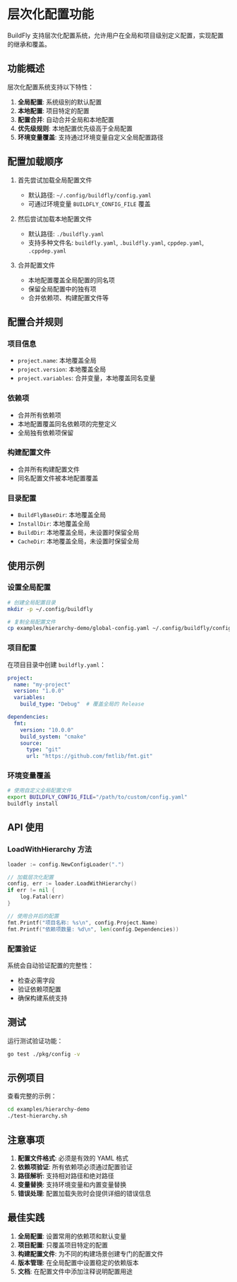# 层次化配置功能

BuildFly 支持层次化配置系统，允许用户在全局和项目级别定义配置，实现配置的继承和覆盖。

## 功能概述

层次化配置系统支持以下特性：

1. **全局配置**: 系统级别的默认配置
2. **本地配置**: 项目特定的配置
3. **配置合并**: 自动合并全局和本地配置
4. **优先级规则**: 本地配置优先级高于全局配置
5. **环境变量覆盖**: 支持通过环境变量自定义全局配置路径

## 配置加载顺序

1. 首先尝试加载全局配置文件
   - 默认路径: `~/.config/buildfly/config.yaml`
   - 可通过环境变量 `BUILDFLY_CONFIG_FILE` 覆盖

2. 然后尝试加载本地配置文件
   - 默认路径: `./buildfly.yaml`
   - 支持多种文件名: `buildfly.yaml`, `.buildfly.yaml`, `cppdep.yaml`, `.cppdep.yaml`

3. 合并配置文件
   - 本地配置覆盖全局配置的同名项
   - 保留全局配置中的独有项
   - 合并依赖项、构建配置文件等

## 配置合并规则

### 项目信息
- `project.name`: 本地覆盖全局
- `project.version`: 本地覆盖全局
- `project.variables`: 合并变量，本地覆盖同名变量

### 依赖项
- 合并所有依赖项
- 本地配置覆盖同名依赖项的完整定义
- 全局独有依赖项保留

### 构建配置文件
- 合并所有构建配置文件
- 同名配置文件被本地配置覆盖

### 目录配置
- `BuildFlyBaseDir`: 本地覆盖全局
- `InstallDir`: 本地覆盖全局
- `BuildDir`: 本地覆盖全局，未设置时保留全局
- `CacheDir`: 本地覆盖全局，未设置时保留全局

## 使用示例

### 设置全局配置

```bash
# 创建全局配置目录
mkdir -p ~/.config/buildfly

# 复制全局配置文件
cp examples/hierarchy-demo/global-config.yaml ~/.config/buildfly/config.yaml
```

### 项目配置

在项目目录中创建 `buildfly.yaml`：

```yaml
project:
  name: "my-project"
  version: "1.0.0"
  variables:
    build_type: "Debug"  # 覆盖全局的 Release

dependencies:
  fmt:
    version: "10.0.0"
    build_system: "cmake"
    source:
      type: "git"
      url: "https://github.com/fmtlib/fmt.git"
```

### 环境变量覆盖

```bash
# 使用自定义全局配置文件
export BUILDFLY_CONFIG_FILE="/path/to/custom/config.yaml"
buildfly install
```

## API 使用

### LoadWithHierarchy 方法

```go
loader := config.NewConfigLoader(".")

// 加载层次化配置
config, err := loader.LoadWithHierarchy()
if err != nil {
    log.Fatal(err)
}

// 使用合并后的配置
fmt.Printf("项目名称: %s\n", config.Project.Name)
fmt.Printf("依赖项数量: %d\n", len(config.Dependencies))
```

### 配置验证

系统会自动验证配置的完整性：
- 检查必需字段
- 验证依赖项配置
- 确保构建系统支持

## 测试

运行测试验证功能：

```bash
go test ./pkg/config -v
```

## 示例项目

查看完整的示例：

```bash
cd examples/hierarchy-demo
./test-hierarchy.sh
```

## 注意事项

1. **配置文件格式**: 必须是有效的 YAML 格式
2. **依赖项验证**: 所有依赖项必须通过配置验证
3. **路径解析**: 支持相对路径和绝对路径
4. **变量替换**: 支持环境变量和内置变量替换
5. **错误处理**: 配置加载失败时会提供详细的错误信息

## 最佳实践

1. **全局配置**: 设置常用的依赖项和默认变量
2. **项目配置**: 只覆盖项目特定的配置
3. **构建配置文件**: 为不同的构建场景创建专门的配置文件
4. **版本管理**: 在全局配置中设置稳定的依赖版本
5. **文档**: 在配置文件中添加注释说明配置用途
